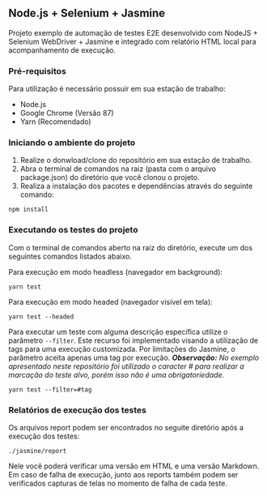 ## Node.js + Selenium + Jasmine
Projeto exemplo de automação de testes E2E desenvolvido com NodeJS + Selenium WebDriver + Jasmine e integrado com relatório HTML local para acompanhamento de execução.

### Pré-requisitos
Para utilização é necessário possuir em sua estação de trabalho:

* Node.js
* Google Chrome (Versão 87)
* Yarn (Recomendado)

### Iniciando o ambiente do projeto
1. Realize o donwload/clone do repositório em sua estação de trabalho.
2. Abra o terminal de comandos na raiz (pasta com o arquivo package.json) do diretório que você clonou o projeto.
3. Realiza a instalação dos pacotes e dependências através do seguinte comando:
```
npm install
```

### Executando os testes do projeto
Com o terminal de comandos aberto na raiz do diretório, execute um dos seguintes comandos listados abaixo.

Para execução em modo headless (navegador em background):
```
yarn test
```

Para execução em modo headed (navegador visível em tela):
```
yarn test --headed
```

Para executar um teste com alguma descrição específica utilize o parâmetro `--filter`. Este recurso foi implementado visando a utilização de tags para uma execução customizada. Por limitações do Jasmine, o parâmetro aceita apenas uma tag por execução.
***Observação:*** _No exemplo apresentado neste repositório foi utilizado o caracter # para realizar a marcação do teste alvo, porém isso não é uma obrigatoriedade._
```
yarn test --filter=#tag
```

### Relatórios de execução dos testes
Os arquivos report podem ser encontrados no seguite diretório após a execução dos testes:
```
./jasmine/report
```

Nele você poderá verificar uma versão em HTML e uma versão Markdown. Em caso de falha de execução, junto aos reports também podem ser verificados capturas de telas no momento de falha de cada teste.
